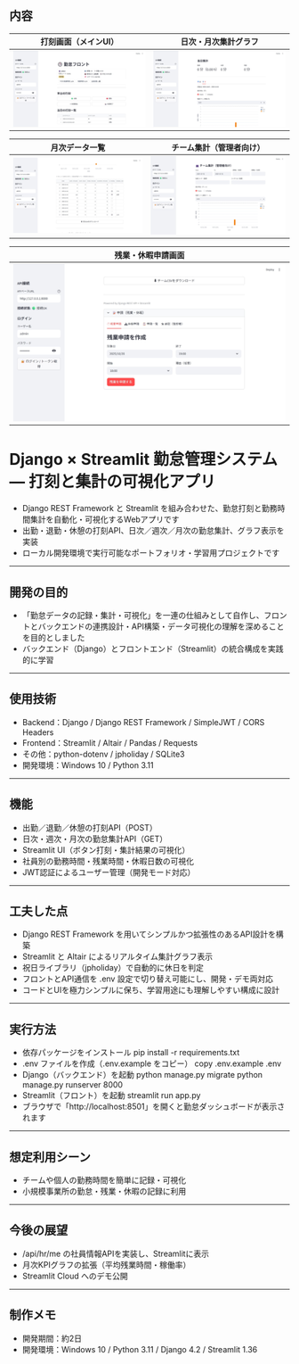 ## 内容

| 打刻画面（メインUI） | 日次・月次集計グラフ |
|----------------|------------------|
| ![punch](https://raw.githubusercontent.com/mikan202510/django-attendance-system/main/hrm_py/hrm_py/django-attendance-system1.jpeg) | ![summary](https://raw.githubusercontent.com/mikan202510/django-attendance-system/main/hrm_py/hrm_py/django-attendance-system2.jpeg) |

| 月次データ一覧 | チーム集計（管理者向け） |
|----------------|----------------|
| ![monthly](https://raw.githubusercontent.com/mikan202510/django-attendance-system/main/hrm_py/hrm_py/django-attendance-system3.jpeg) | ![team](https://raw.githubusercontent.com/mikan202510/django-attendance-system/main/hrm_py/hrm_py/django-attendance-system4.jpeg) |

| 残業・休暇申請画面 |
|----------------|
| ![request](https://raw.githubusercontent.com/mikan202510/django-attendance-system/main/hrm_py/hrm_py/django-attendance-system5.jpeg) |

# Django × Streamlit 勤怠管理システム ― 打刻と集計の可視化アプリ
- Django REST Framework と Streamlit を組み合わせた、勤怠打刻と勤務時間集計を自動化・可視化するWebアプリです
- 出勤・退勤・休憩の打刻API、日次／週次／月次の勤怠集計、グラフ表示を実装
- ローカル開発環境で実行可能なポートフォリオ・学習用プロジェクトです

---

## 開発の目的 
 
- 「勤怠データの記録・集計・可視化」を一連の仕組みとして自作し、フロントとバックエンドの連携設計・API構築・データ可視化の理解を深めることを目的としました
- バックエンド（Django）とフロントエンド（Streamlit）の統合構成を実践的に学習

---

## 使用技術 

- Backend：Django / Django REST Framework / SimpleJWT / CORS Headers
- Frontend：Streamlit / Altair / Pandas / Requests  
- その他：python-dotenv / jpholiday / SQLite3
- 開発環境：Windows 10 / Python 3.11

---

## 機能 

- 出勤／退勤／休憩の打刻API（POST）
- 日次・週次・月次の勤怠集計API（GET）
- Streamlit UI（ボタン打刻・集計結果の可視化） 
- 社員別の勤務時間・残業時間・休暇日数の可視化
- JWT認証によるユーザー管理（開発モード対応）

---

## 工夫した点 

- Django REST Framework を用いてシンプルかつ拡張性のあるAPI設計を構築 
- Streamlit と Altair によるリアルタイム集計グラフ表示
- 祝日ライブラリ（jpholiday）で自動的に休日を判定  
- フロントとAPI通信を .env 設定で切り替え可能にし、開発・デモ両対応
- コードとUIを極力シンプルに保ち、学習用途にも理解しやすい構成に設計

---

## 実行方法 

- 依存パッケージをインストール
pip install -r requirements.txt
- .env ファイルを作成（.env.example をコピー）
copy .env.example .env
- Django（バックエンド）を起動
python manage.py migrate
python manage.py runserver 8000
- Streamlit（フロント）を起動
streamlit run app.py
- ブラウザで「http://localhost:8501」を開くと勤怠ダッシュボードが表示されます
---

## 想定利用シーン

- チームや個人の勤務時間を簡単に記録・可視化
- 小規模事業所の勤怠・残業・休暇の記録に利用

---

## 今後の展望 

- /api/hr/me の社員情報APIを実装し、Streamlitに表示
- 月次KPIグラフの拡張（平均残業時間・稼働率）
- Streamlit Cloud へのデモ公開

---

## 制作メモ

- 開発期間：約2日
- 開発環境：Windows 10 / Python 3.11 / Django 4.2 / Streamlit 1.36
